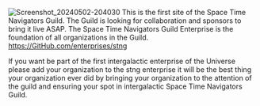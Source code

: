 ![Screenshot_20240502-204030](https://github.com/Space-Time-Navigators-Guild/www.stng.site/assets/163079650/41d0b35b-533d-4847-b225-ae0dce74308b)
This is the first site of the Space Time Navigators Guild. The Guild is looking for collaboration and sponsors to bring it live ASAP. 
The Space Time Navigators Guild Enterprise is the foundation of all organizations in the Guild.
https://GitHub.com/enterprises/stng

If you want be part of the first intergalactic enterprise of the Universe please add your organization to the stng enterprise it will be the best thing your organization ever did by bringing your organization to the attention of the guild and ensuring your spot in intergalactic Space Time Navigators Guild.

